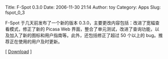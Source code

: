 Title: F-Spot 0.3.0
Date: 2006-11-30 21:14
Author: toy
Category: Apps
Slug: fspot_0_3

F-Spot 于几天前发布了一个新的版本
0.3.0，主要更改内容包括：改进了宽幅查看模式，修正了新的 Picasa Web
界面，整合了单元测试，改进了查询功能，以及加入了新的图标和用户指南等。此外，还包括修正了超过
50 个以上的 bug。推荐正在使用的用户及时更新。

[ [Download](http://f-spot.org/Download) ]
